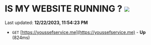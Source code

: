 # IS MY WEBSITE RUNNING ? [![](https://img.shields.io/static/v1?label=Sponsor&message=%E2%9D%A4&logo=GitHub&color=%23fe8e86)](https://github.com/sponsors/<username>)

Last updated: **12/22/2023, 11:54:23 PM**

- `GET` [https://youssefservice.me](https://youssefservice.me) - **Up** (824ms)
